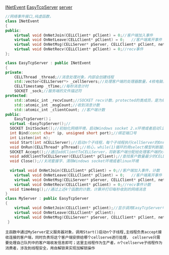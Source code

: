[INetEvent](https://github.com/Planck-a/serve-in-cpp/blob/master/code/INetEvent.hpp)             [EasyTcpServer](https://github.com/Planck-a/serve-in-cpp/blob/master/code/EasyTcpServer.hpp)            [server](https://github.com/Planck-a/serve-in-cpp/blob/master/code/server.cpp)
```cpp
//网络事件接口,纯虚函数，
class INetEvent
{
public:	
	virtual void OnNetJoin(CELLClient* pClient) = 0;//客户端加入事件  
	virtual void OnNetLeave(CELLClient* pClient) = 0;	//客户端离开事件	
	virtual void OnNetMsg(CELLServer* pServer, CELLClient* pClient, netmsg_DataHeader* header) = 0;//客户端消息事件	
	virtual void OnNetRecv(CELLClient* pClient) = 0;//recv事件
};
```
```cpp
class EasyTcpServer : public INetEvent
{
private:
	CELLThread _thread;//消息处理对象，内部会创建线程
	std::vector<CELLServer*> _cellServers;//处理客户端的处理器数量，4核电脑，可以设置为4
	CELLTimestamp _tTime;//每秒消息计时
	SOCKET _sock;//服务端的文件描述符
protected:
	std::atomic_int _recvCount;//SOCKET recv计数，protected的类成员，是为继承而生的，在子类中可访问
	std::atomic_int _msgCount;//收到消息计数
	std::atomic_int _clientCount; //客户端计数
public:
	EasyTcpServer()；
  virtual ~EasyTcpServer();//
  SOCKET InitSocket();//初始化网络环境，启动Windows socket 2.x环境或者启动linux下的网络环境（忽略异常信号，默认情况会导致进程终止）
  int Bind(const char* ip, unsigned short port);//绑定端口号
  int Listen(int n);
  void Start(int nCELLServer);//启动n个子线程，每个子线程执行cellServer的Onrun(),同时启动服务器Onrun()
  void OnRun(CELLThread* pThread);//核心，while(1)循环的用select模型判断服务器是否被连接，有连接时调用Accept()
  SOCKET Accept();//通过addClientToCELLServer，将新客户端分配给处理客户端的cellServer
  void addClientToCELLServer(CELLClient* pClient);//查找客户数量最少的CELLServer对象，调用CELLServer中的addClient，将pClient加入
  void Close();//关闭套接字、清除Windows socket环境或者linux环境
  
  virtual void OnNetJoin(CELLClient* pClient) = 0;//客户端加入事件，计数  由于是4线程的，所以都是原子操作，以保障线程安全
	virtual void OnNetLeave(CELLClient* pClient) = 0;	//客户端离开事件	计数 
	virtual void OnNetMsg(CELLServer* pServer, CELLClient* pClient, netmsg_DataHeader* header) = 0;//客户端消息事件	计数 
	virtual void OnNetRecv(CELLClient* pClient) = 0;//recv事件计数 
  void time4msg();//通过上述4个函数的计数，计算并打印每秒收到的网络消息
}
class MyServer : public EasyTcpServer
{
    virtual void OnNetJoin(CELLClient* pClient);//显示调用EasyTcpServer中的OnNetJoin
    virtual void OnNetLeave(CELLClient* pClient);
    virtual void OnNetMsg(CELLServer* pServer, CELLClient* pClient, netmsg_DataHeader* header);//重写，根据不同客户端传来的不同消息进行处理
 }
 ```
 
 `主函数中通过MyServer定义服务器对象，调用Start()启动n个子线程,主线程负责accept接收连接的客户端，同时负责将这个客户端安排给哪个cellserve进行处理，
 cellserve只需要处理自己队列中的客户端收发信息即可；这里主线程作为生产者，n个cellserve子线程作为消费者，涉及到线程安全，用自解锁来实现加解锁操作`
